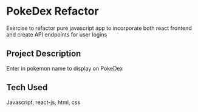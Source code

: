 # PokeDex Refactor

Exercise to refactor pure javascript app to incorporate both react frontend and create API endpoints for user logins

## Project Description

Enter in pokemon name to display on PokeDex

## Tech Used

Javascript, react-js, html, css

